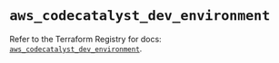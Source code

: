 # `aws_codecatalyst_dev_environment`

Refer to the Terraform Registry for docs: [`aws_codecatalyst_dev_environment`](https://registry.terraform.io/providers/hashicorp/aws/5.86.0/docs/resources/codecatalyst_dev_environment).
